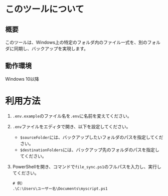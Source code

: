 # このツールについて
## 概要
このツールは、Windows上の特定のフォルダ内のファイル一式を、別のフォルダに同期し、バックアップを実現します。

## 動作環境
Windows 10以降

# 利用方法

1. `.env.example`のファイル名を`.env`に名前を変えてください。

2. `.env`ファイルをエディタで開き、以下を設定してください。
   - `$sourceFolder`には、バックアップしたいフォルダのパスを指定してください。
   - `$destinationFolders`には、バックアップ先のフォルダのパスを指定してください。
  

3. PowerShellを開き、コマンドで`file_sync.ps1`のフルパスを入力し、実行してください。

   ```
   # 例）
   .\C:\Users\ユーザー名\Documents\myscript.ps1
   ```
